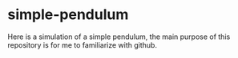 # simple-pendulum
Here is a simulation of a simple pendulum, the main purpose of this repository is for me to familiarize with github.
